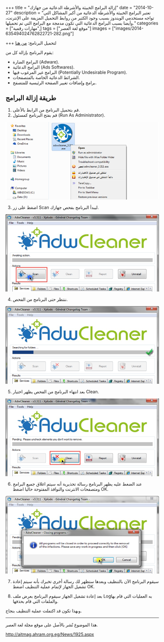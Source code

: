 +++
title = "إزالة البرامج الخبيثة والأشرطة الدعائية من جهازك"
date = "2014-10-27"
description = "تعتبر البرامج الخبيثة والأشرطة الدعائية من أكبر المشاكل التي تواجه مستخدمي الويندوز بسبب وجود الكثير من روابط التحميل المزيفة على الإنترنت، وأيضا بسبب البرامج الدعائية التي تكون مدمجة مع البرامج التي تم تحميلها."
categories = ["مهارات رقمية",]
tags = ["موقع لغة العصر"]
images = ["images/2014-635494024762822721-282.png"]

+++
لتحميل البرنامج: [من هنا](https://toolslib.net/downloads/finish/1/)

يقوم البرنامج بإزالة كل من:

-  البرامج الضارة (Adware).
-  البرامج الدعائية (Ads Softwares).
-  البرامج غير المرغوب فيها (Potentially Undesirable Program).
-  الشرائط الدعائية الخاصة بالمتصفحات.
-  برامج وإضافات تغيير الصفحة الرئيسية للمتصفح.

## طريقة إزالة البرامج

1. قم بتحميل البرنامج من الرابط بالأعلى.
2. قم بفتح البرنامج كمسئول (Run As Administrator).

![2](images/2014-635494024613920283-392.png)


3. اضغط على زر Scan ليبدأ البرنامج بفحص جهازك.

![3](images/2014-635494024703761733-376.png)


4. ننتظر حتى البرنامج من الفحص.

![4](images/2014-635494024762822721-282.png)


5. بعد انتهاء البرنامج من الفحص يظهر اختيار Clean.

![5](images/2014-635494024829852255-985.png)

6. عند الضغط عليه يظهر البرنامج رسالة تحذيرية أنه سيتم اغلاق جميع البرامج ومتصفحات الانترنت والنوافذ المفتوحة حاليا اضغط OK.


![6](images/2014-635494024914537587-453.png)

7. سيقوم البرنامج الآن بالتنظيف وبعدها ستظهر لك رسالة أخرى تخبرك بأنه سيتم إعادة تشغيل الجهاز لإتمام عملية التنظيف اضغط OK.

8. بعد إعادة تشغيل الجهاز سيقوم البرنامج بعرض ملف Logبه العمليات التي قام بها والملفات التي قام بحذفها.


وبهذا تكون قد اكتملت عملية التنظيف بنجاح.

---
هذا الموضوع نٌشر باﻷصل على موقع مجلة لغة العصر.

http://aitmag.ahram.org.eg/News/1925.aspx